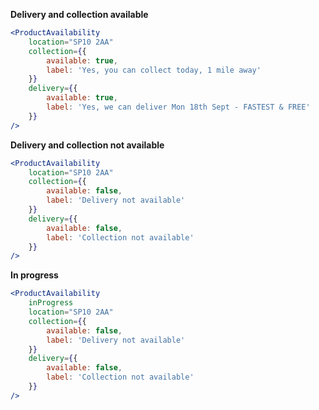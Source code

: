 **Delivery and collection available**
    
```jsx
<ProductAvailability
    location="SP10 2AA"
    collection={{
        available: true,
        label: 'Yes, you can collect today, 1 mile away'
    }}
    delivery={{
        available: true,
        label: 'Yes, we can deliver Mon 18th Sept - FASTEST & FREE' 
    }}
/>
```

**Delivery and collection not available**
    
```jsx
<ProductAvailability
    location="SP10 2AA"
    collection={{
        available: false,
        label: 'Delivery not available'
    }}
    delivery={{
        available: false,
        label: 'Collection not available' 
    }}
/>
```

**In progress**
    
```jsx
<ProductAvailability
    inProgress
    location="SP10 2AA"
    collection={{
        available: false,
        label: 'Delivery not available'
    }}
    delivery={{
        available: false,
        label: 'Collection not available' 
    }}
/>
```
